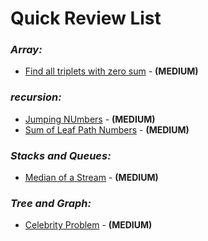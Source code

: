 # **Quick Review List**

### _**Array:**_
* [Find all triplets with zero sum](array/FindAllTripletsWithZeroSum.java) - **(MEDIUM)**

### _**recursion:**_
* [Jumping NUmbers](recursion/JumpingNumbers.java) - **(MEDIUM)**
* [Sum of Leaf Path Numbers](recursion/SumOfLeafPathNumbers.java) - **(MEDIUM)**

### _**Stacks and Queues:**_
* [Median of a Stream](stacknqueue/MedianOfStream.java) - **(MEDIUM)**

### _**Tree and Graph:**_
* [Celebrity Problem](treengraph/CelebrityProblem.java) - **(MEDIUM)**
